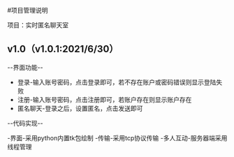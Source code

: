 #项目管理说明

项目：实时匿名聊天室

## v1.0（v1.0.1:2021/6/30）

--界面功能--

- 登录-输入账号密码，点击登录即可，若不存在账户或密码错误则显示登陆失败
- 注册-输入账号密码，点击注册即可，若账户存在则显示账户存在
- 匿名聊天-登录之后，设置匿名，点击发送即可

--代码实现--

-界面-采用python内置tk包绘制
-传输-采用tcp协议传输
-多人互动-服务器端采用线程管理

